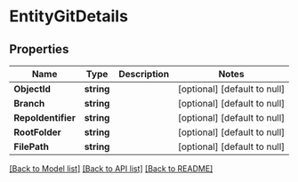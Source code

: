 # EntityGitDetails

## Properties
Name | Type | Description | Notes
------------ | ------------- | ------------- | -------------
**ObjectId** | **string** |  | [optional] [default to null]
**Branch** | **string** |  | [optional] [default to null]
**RepoIdentifier** | **string** |  | [optional] [default to null]
**RootFolder** | **string** |  | [optional] [default to null]
**FilePath** | **string** |  | [optional] [default to null]

[[Back to Model list]](../README.md#documentation-for-models) [[Back to API list]](../README.md#documentation-for-api-endpoints) [[Back to README]](../README.md)


